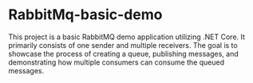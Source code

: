 # RabbitMq-basic-demo
This project is a basic RabbitMQ demo application utilizing .NET Core. It primarily consists of one sender and multiple receivers. The goal is to showcase the process of creating a queue, publishing messages, and demonstrating how multiple consumers can consume the queued messages.
